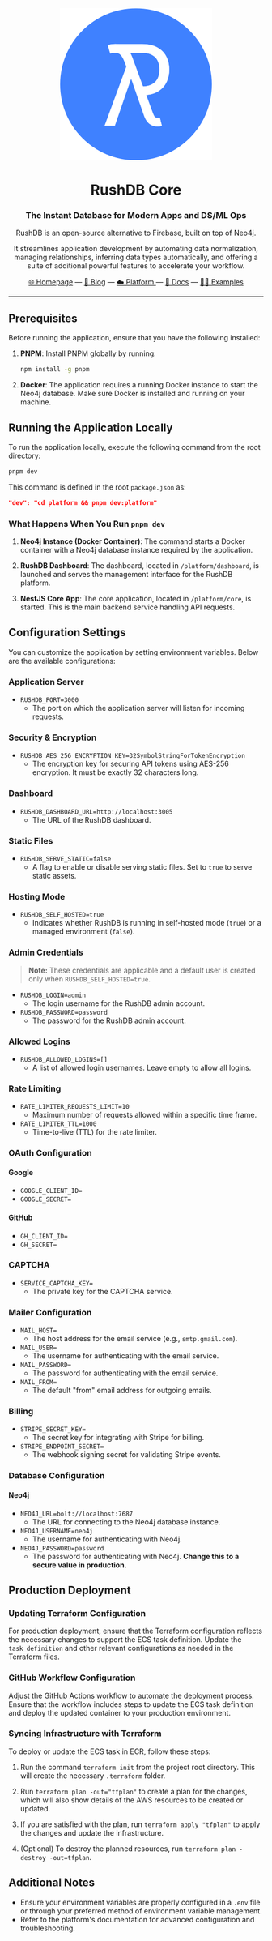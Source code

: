 <div align="center">

![RushDB Logo](https://raw.githubusercontent.com/rush-db/rushdb/main/rushdb-logo.svg)

# RushDB Core
### The Instant Database for Modern Apps and DS/ML Ops

RushDB is an open-source alternative to Firebase, built on top of Neo4j.

It streamlines application development by automating data normalization, managing relationships, inferring data types automatically, and offering a suite of additional powerful features to accelerate your workflow.

[🌐 Homepage](https://rushdb.com) — [📢 Blog](https://rushdb.com/blog) — [☁️ Platform ](https://app.rushdb.com) — [📖 Docs](https://docs.rushdb.com) — [🧑‍💻 Examples](https://github.com/rush-db/examples)
</div>

--- 

## Prerequisites

Before running the application, ensure that you have the following installed:

1. **PNPM**: Install PNPM globally by running:
   ```bash
   npm install -g pnpm
   ```
2. **Docker**: The application requires a running Docker instance to start the Neo4j database. Make sure Docker is installed and running on your machine.

## Running the Application Locally

To run the application locally, execute the following command from the root directory:

```bash
pnpm dev
```

This command is defined in the root `package.json` as:

```json
"dev": "cd platform && pnpm dev:platform"
```

### What Happens When You Run `pnpm dev`

1. **Neo4j Instance (Docker Container)**: The command starts a Docker container with a Neo4j database instance required by the application.

2. **RushDB Dashboard**: The dashboard, located in `/platform/dashboard`, is launched and serves the management interface for the RushDB platform.

3. **NestJS Core App**: The core application, located in `/platform/core`, is started. This is the main backend service handling API requests.

## Configuration Settings

You can customize the application by setting environment variables. Below are the available configurations:

### Application Server
- `RUSHDB_PORT=3000`
  - The port on which the application server will listen for incoming requests.

### Security & Encryption
- `RUSHDB_AES_256_ENCRYPTION_KEY=32SymbolStringForTokenEncryption`
  - The encryption key for securing API tokens using AES-256 encryption. It must be exactly 32 characters long.

### Dashboard
- `RUSHDB_DASHBOARD_URL=http://localhost:3005`
  - The URL of the RushDB dashboard.

### Static Files
- `RUSHDB_SERVE_STATIC=false`
  - A flag to enable or disable serving static files. Set to `true` to serve static assets.

### Hosting Mode
- `RUSHDB_SELF_HOSTED=true`
  - Indicates whether RushDB is running in self-hosted mode (`true`) or a managed environment (`false`).

### Admin Credentials
> **Note:** These credentials are applicable and a default user is created only when `RUSHDB_SELF_HOSTED=true`.

- `RUSHDB_LOGIN=admin`
  - The login username for the RushDB admin account.
- `RUSHDB_PASSWORD=password`
  - The password for the RushDB admin account.

### Allowed Logins
- `RUSHDB_ALLOWED_LOGINS=[]`
  - A list of allowed login usernames. Leave empty to allow all logins.

### Rate Limiting
- `RATE_LIMITER_REQUESTS_LIMIT=10`
  - Maximum number of requests allowed within a specific time frame.
- `RATE_LIMITER_TTL=1000`
  - Time-to-live (TTL) for the rate limiter.

### OAuth Configuration
#### Google
- `GOOGLE_CLIENT_ID=`
- `GOOGLE_SECRET=`

#### GitHub
- `GH_CLIENT_ID=`
- `GH_SECRET=`

### CAPTCHA
- `SERVICE_CAPTCHA_KEY=`
  - The private key for the CAPTCHA service.

### Mailer Configuration
- `MAIL_HOST=`
  - The host address for the email service (e.g., `smtp.gmail.com`).
- `MAIL_USER=`
  - The username for authenticating with the email service.
- `MAIL_PASSWORD=`
  - The password for authenticating with the email service.
- `MAIL_FROM=`
  - The default "from" email address for outgoing emails.

### Billing
- `STRIPE_SECRET_KEY=`
  - The secret key for integrating with Stripe for billing.
- `STRIPE_ENDPOINT_SECRET=`
  - The webhook signing secret for validating Stripe events.

### Database Configuration
#### Neo4j
- `NEO4J_URL=bolt://localhost:7687`
  - The URL for connecting to the Neo4j database instance.
- `NEO4J_USERNAME=neo4j`
  - The username for authenticating with Neo4j.
- `NEO4J_PASSWORD=password`
  - The password for authenticating with Neo4j. **Change this to a secure value in production.**

## Production Deployment

### Updating Terraform Configuration
For production deployment, ensure that the Terraform configuration reflects the necessary changes to support the ECS task definition. Update the `task_definition` and other relevant configurations as needed in the Terraform files.

### GitHub Workflow Configuration
Adjust the GitHub Actions workflow to automate the deployment process. Ensure that the workflow includes steps to update the ECS task definition and deploy the updated container to your production environment.

### Syncing Infrastructure with Terraform
To deploy or update the ECS task in ECR, follow these steps:

1. Run the command `terraform init` from the project root directory. This will create the necessary `.terraform` folder.

2. Run `terraform plan -out="tfplan"` to create a plan for the changes, which will also show details of the AWS resources to be created or updated.

3. If you are satisfied with the plan, run `terraform apply "tfplan"` to apply the changes and update the infrastructure.

4. (Optional) To destroy the planned resources, run `terraform plan -destroy -out=tfplan`.

## Additional Notes
- Ensure your environment variables are properly configured in a `.env` file or through your preferred method of environment variable management.
- Refer to the platform's documentation for advanced configuration and troubleshooting.
